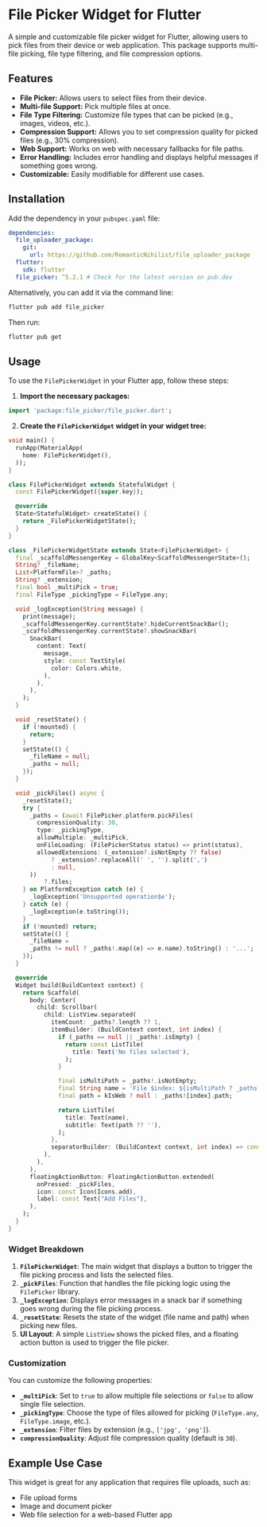# File Picker Widget for Flutter

A simple and customizable file picker widget for Flutter, allowing users to pick files from their device or web application. This package supports multi-file picking, file type filtering, and file compression options.

## Features

- **File Picker:** Allows users to select files from their device.
- **Multi-file Support:** Pick multiple files at once.
- **File Type Filtering:** Customize file types that can be picked (e.g., images, videos, etc.).
- **Compression Support:** Allows you to set compression quality for picked files (e.g., 30% compression).
- **Web Support:** Works on web with necessary fallbacks for file paths.
- **Error Handling:** Includes error handling and displays helpful messages if something goes wrong.
- **Customizable:** Easily modifiable for different use cases.

## Installation

Add the dependency in your `pubspec.yaml` file:

```yaml
dependencies:
  file_uploader_package:
    git:
      url: https://github.com/RomanticNihilist/file_uploader_package
  flutter:
    sdk: flutter
  file_picker: ^5.2.1 # Check for the latest version on pub.dev
```

Alternatively, you can add it via the command line:

```bash
flutter pub add file_picker
```

Then run:

```sh
flutter pub get
```

## Usage

To use the `FilePickerWidget` in your Flutter app, follow these steps:

1. **Import the necessary packages:**

```dart
import 'package:file_picker/file_picker.dart';

```

2. **Create the `FilePickerWidget` widget in your widget tree:**

```dart
void main() {
  runApp(MaterialApp(
    home: FilePickerWidget(),
  ));
}

class FilePickerWidget extends StatefulWidget {
  const FilePickerWidget({super.key});

  @override
  State<StatefulWidget> createState() {
    return _FilePickerWidgetState();
  }
}

class _FilePickerWidgetState extends State<FilePickerWidget> {
  final _scaffoldMessengerKey = GlobalKey<ScaffoldMessengerState>();
  String? _fileName;
  List<PlatformFile>? _paths;
  String? _extension;
  final bool _multiPick = true;
  final FileType _pickingType = FileType.any;

  void _logException(String message) {
    print(message);
    _scaffoldMessengerKey.currentState?.hideCurrentSnackBar();
    _scaffoldMessengerKey.currentState?.showSnackBar(
      SnackBar(
        content: Text(
          message,
          style: const TextStyle(
            color: Colors.white,
          ),
        ),
      ),
    );
  }

  void _resetState() {
    if (!mounted) {
      return;
    }
    setState(() {
      _fileName = null;
      _paths = null;
    });
  }

  void _pickFiles() async {
    _resetState();
    try {
      _paths = (await FilePicker.platform.pickFiles(
        compressionQuality: 30,
        type: _pickingType,
        allowMultiple: _multiPick,
        onFileLoading: (FilePickerStatus status) => print(status),
        allowedExtensions: (_extension?.isNotEmpty ?? false)
            ? _extension?.replaceAll(' ', '').split(',')
            : null,
      ))
          ?.files;
    } on PlatformException catch (e) {
      _logException('Unsupported operation$e');
    } catch (e) {
      _logException(e.toString());
    }
    if (!mounted) return;
    setState(() {
      _fileName =
      _paths != null ? _paths!.map((e) => e.name).toString() : '...';
    });
  }

  @override
  Widget build(BuildContext context) {
    return Scaffold(
      body: Center(
        child: Scrollbar(
          child: ListView.separated(
            itemCount: _paths?.length ?? 1,
            itemBuilder: (BuildContext context, int index) {
              if (_paths == null || _paths!.isEmpty) {
                return const ListTile(
                  title: Text('No files selected'),
                );
              }

              final isMultiPath = _paths!.isNotEmpty;
              final String name = 'File $index: ${isMultiPath ? _paths![index].name : _fileName ?? '...'}';
              final path = kIsWeb ? null : _paths![index].path;

              return ListTile(
                title: Text(name),
                subtitle: Text(path ?? ''),
              );
            },
            separatorBuilder: (BuildContext context, int index) => const Divider(),
          ),
        ),
      ),
      floatingActionButton: FloatingActionButton.extended(
        onPressed: _pickFiles,
        icon: const Icon(Icons.add),
        label: const Text("Add Files"),
      ),
    );
  }
}
```

### Widget Breakdown

1. **`FilePickerWidget`**: The main widget that displays a button to trigger the file picking process and lists the selected files.
2. **`_pickFiles`**: Function that handles the file picking logic using the `FilePicker` library.
3. **`_logException`**: Displays error messages in a snack bar if something goes wrong during the file picking process.
4. **`_resetState`**: Resets the state of the widget (file name and path) when picking new files.
5. **UI Layout**: A simple `ListView` shows the picked files, and a floating action button is used to trigger the file picker.

### Customization

You can customize the following properties:

- **`_multiPick`**: Set to `true` to allow multiple file selections or `false` to allow single file selection.
- **`_pickingType`**: Choose the type of files allowed for picking (`FileType.any`, `FileType.image`, etc.).
- **`_extension`**: Filter files by extension (e.g., `['jpg', 'png']`).
- **`compressionQuality`**: Adjust file compression quality (default is `30`).

## Example Use Case

This widget is great for any application that requires file uploads, such as:

- File upload forms
- Image and document picker
- Web file selection for a web-based Flutter app